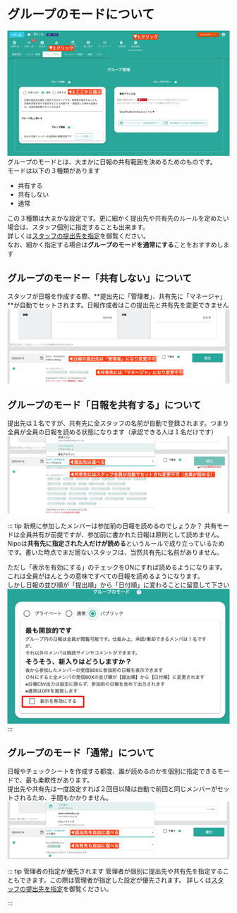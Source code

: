 # グループのモードについて<Badge text="管理者向け" />
![グループのモード選択](./group/g25.png)
グループのモードとは、大まかに日報の共有範囲を決めるためのものです。  
モードは以下の３種類があります

- 共有する
- 共有しない
- 通常


この３種類は大まかな設定です。更に細かく提出先や共有先のルールを定めたい場合は、スタッフ個別に指定することも出来ます。  
詳しくは[スタッフの提出先を指定](/manual/group/editstaff.html#dist)を御覧ください。  
なお、細かく指定する場合は**グループのモードを通常にする**ことをおすすめします

## グループのモードー「共有しない」について  
スタッフが日報を作成する際、**提出先に「管理者」、共有先に「マネージャ」**が自動でセットされます。日報作成者はこの提出先と共有先を変更できません
![グループのモード選択](./group/g26.png)

<Alice label="部下の報告を上司１名で受け取るならこれがおすすめかな？" />

## グループのモード「日報を共有する」について
提出先は１名ですが、共有先に全スタッフの名前が自動で登録されます。つまり全員が全員の日報を読める状態になります（承認できる人は１名だけです）
![モードを共有にすると日報提出時にすべてのスタッフに閲覧許可が設定されます](./group/g27.png)

::: tip 新規に参加したメンバーは参加前の日報を読めるのでしょうか？
共有モードは全員共有が前提ですが、参加前に書かれた日報は原則として読めません。  
Nipoは**共有先に指定された人だけが読める**というルールで成り立っているためです。書いた時点でまだ居ないスタッフは、当然共有先に名前がありません。    

ただし「表示を有効にする」のチェックをONにすれば読めるようになります。これは全員がほんとうの意味ですべての日報を読めるようになります。  
しかし日報の並び順が「提出順」から「日付順」に変わることに留意して下さい
![表示を有効にするをONにすることで当時不参加だったスタッフも過去の日報が読めます](./group/g28.png)
:::

## グループのモード「通常」について
日報やチェックシートを作成する都度、誰が読めるのかを個別に指定できるモードで、最も柔軟性があります。  
提出先や共有先は一度設定すれば２回目以降は自動で前回と同じメンバーがセットされるため、手間もかかりません。
![](./group/g29.png)

::: tip 管理者の指定が優先されます
管理者が個別に提出先や共有先を指定することもできます。この際は管理者が指定した設定が優先されます。
詳しくは[スタッフの提出先を指定](/manual/group/editstaff.html#dist)を御覧ください。  

:::